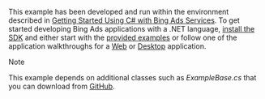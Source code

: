 This example has been developed and run within the environment described in [Getting Started Using C&#35; with Bing Ads Services](../../../../concepts/get-started/getting-started-using-csharp-with-bing-ads-services.md). To get started developing Bing Ads applications with a .NET language, [install the SDK](../../../../concepts/get-started/getting-started-using-csharp-with-bing-ads-services.md#installation) and either start with the [provided examples](http://go.microsoft.com/fwlink/?LinkId=525447) or follow one of the application walkthroughs for a [Web](Walkthrough:%20Bing%20Ads%20Web%20Application%20in%20C%23.md) or [Desktop](Walkthrough:%20Bing%20Ads%20Desktop%20Application%20in%20C%23.md) application.

> [!NOTE]
> This example depends on additional classes such as *ExampleBase.cs* that you can download from [GitHub](http://go.microsoft.com/fwlink/?LinkId=525447).